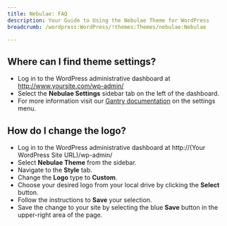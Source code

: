 ```yaml
---
title: Nebulae: FAQ
description: Your Guide to Using the Nebulae Theme for WordPress
breadcrumb: /wordpress:WordPress/!themes:Themes/nebulae:Nebulae

---
```


Where can I find theme settings?
-----
* Log in to the WordPress administrative dashboard at http://www.yoursite.com/wp-admin/
* Select the **Nebulae Settings** sidebar tab on the left of the dashboard.
* For more information visit our [Gantry documentation](http://gantry-framework.org/documentation/wordpress/configure/) on the settings menu.

How do I change the logo?
-----

* Log in to the WordPress administrative dashboard at http://(Your WordPress Site URL)/wp-admin/
* Select **Nebulae Theme** from the sidebar.
* Navigate to the **Style** tab.
* Change the **Logo** type to **Custom**.
* Choose your desired logo from your local drive by clicking the **Select** button.
* Follow the instructions to **Save** your selection.
* Save the change to your site by selecting the blue **Save** button in the upper-right area of the page.

[gantry]: http://gantry-framework.org/documentation/wordpress/configure/